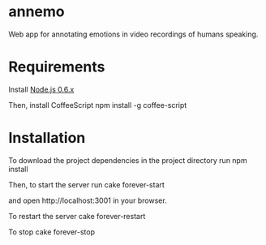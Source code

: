 annemo
======

Web app for annotating emotions in video recordings of humans speaking.


Requirements
======
Install [Node.js 0.6.x](http://nodejs.org/dist/v0.6.16/docs/#)

Then, install CoffeeScript
  npm install -g coffee-script


Installation
======
To download the project dependencies in the project directory run 
  npm install

Then, to start the server run
  cake forever-start

and open http://localhost:3001 in your browser.


To restart the server
  cake forever-restart

To stop
  cake forever-stop
